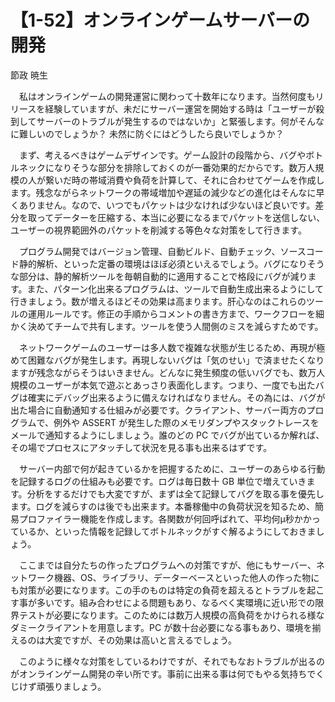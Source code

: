# 【1-52】オンラインゲームサーバーの開発

<div class="author">節政 暁生</div>

　私はオンラインゲームの開発運営に関わって十数年になります。当然何度もリリースを経験していますが、未だにサーバー運営を開始する時は「ユーザーが殺到してサーバーのトラブルが発生するのではないか」と緊張します。何がそんなに難しいのでしょうか？ 未然に防ぐにはどうしたら良いでしょうか？

　まず、考えるべきはゲームデザインです。ゲーム設計の段階から、バグやボトルネックになりそうな部分を排除しておくのが一番効果的だからです。数万人規模の人が繋いだ時の帯域消費や負荷を計算して、それに合わせてゲームを作成します。残念ながらネットワークの帯域増加や遅延の減少などの進化はそんなに早くありません。なので、いつでもパケットは少なければ少ないほど良いです。差分を取ってデーターを圧縮する、本当に必要になるまでパケットを送信しない、ユーザーの視界範囲外のパケットを削減する等色々な対策をして行きます。

　プログラム開発ではバージョン管理、自動ビルド、自動チェック、ソースコード静的解析、といった定番の環境はほぼ必須といえるでしょう。バグになりそうな部分は、静的解析ツールを毎朝自動的に適用することで格段にバグが減ります。また、パターン化出来るプログラムは、ツールで自動生成出来るようにして行きましょう。数が増えるほどその効果は高まります。肝心なのはこれらのツールの運用ルールです。修正の手順からコメントの書き方まで、ワークフローを細かく決めてチームで共有します。ツールを使う人間側のミスを減らすためです。

　ネットワークゲームのユーザーは多人数で複雑な状態が生じるため、再現が極めて困難なバグが発生します。再現しないバグは「気のせい」で済ませたくなりますが残念ながらそうはいきません。どんなに発生頻度の低いバグでも、数万人規模のユーザーが本気で遊ぶとあっさり表面化します。つまり、一度でも出たバグは確実にデバッグ出来るように備えなければなりません。その為には、バグが出た場合に自動通知する仕組みが必要です。クライアント、サーバー両方のプログラムで、例外や ASSERT が発生した際のメモリダンプやスタックトレースをメールで通知するようにしましょう。誰のどの PC でバグが出ているか解れば、その場でプロセスにアタッチして状況を見る事も出来るはずです。

　サーバー内部で何が起きているかを把握するために、ユーザーのあらゆる行動を記録するログの仕組みも必要です。ログは毎日数十 GB 単位で増えていきます。分析をするだけでも大変ですが、まずは全て記録してバグを取る事を優先します。ログを減らすのは後でも出来ます。本番稼働中の負荷状況を知るため、簡易プロファイラー機能を作成します。各関数が何回呼ばれて、平均何μ秒かかっているか、といった情報を記録してボトルネックがすぐ解るようにしておきましょう。

　ここまでは自分たちの作ったプログラムへの対策ですが、他にもサーバー、ネットワーク機器、OS、ライブラリ、データーベースといった他人の作った物にも対策が必要になります。この手のものは特定の負荷を超えるとトラブルを起こす事が多いです。組み合わせによる問題もあり、なるべく実環境に近い形での限界テストが必要になります。このためには数万人規模の高負荷をかけられる様なダミークライアントを用意します。PC が数十台必要になる事もあり、環境を揃えるのは大変ですが、その効果は高いと言えるでしょう。

　このように様々な対策をしているわけですが、それでもなおトラブルが出るのがオンラインゲーム開発の辛い所です。事前に出来る事は何でもやる気持ちでくじけず頑張りましょう。
